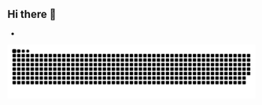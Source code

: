 ## Hi there 👋

+
<picture>
  <source media="(prefers-color-scheme: dark)" srcset="https://raw.githubusercontent.com/AleixSuri/AleixSuri/output/github-snake-dark.svg" />
  <source media="(prefers-color-scheme: light)" srcset="https://raw.githubusercontent.com/AleixSuri/AleixSuri/output/github-snake.svg" />
  <img alt="github-snake" src="https://raw.githubusercontent.com/AleixSuri/AleixSuri/output/github-snake.svg" />
</picture>
